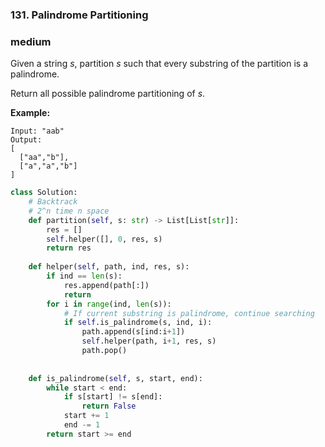 ### 131. Palindrome Partitioning

### medium

Given a string *s*, partition *s* such that every substring of the partition is a palindrome.

Return all possible palindrome partitioning of *s*.

**Example:**

```
Input: "aab"
Output:
[
  ["aa","b"],
  ["a","a","b"]
]
```

```python
class Solution:
    # Backtrack
    # 2^n time n space
    def partition(self, s: str) -> List[List[str]]:
        res = []
        self.helper([], 0, res, s)
        return res
    
    def helper(self, path, ind, res, s):
        if ind == len(s):
            res.append(path[:])
            return
        for i in range(ind, len(s)):
            # If current substring is palindrome, continue searching
            if self.is_palindrome(s, ind, i):
                path.append(s[ind:i+1])
                self.helper(path, i+1, res, s)
                path.pop()
            
        
    def is_palindrome(self, s, start, end):
        while start < end:
            if s[start] != s[end]:
                return False
            start += 1
            end -= 1
        return start >= end
```

